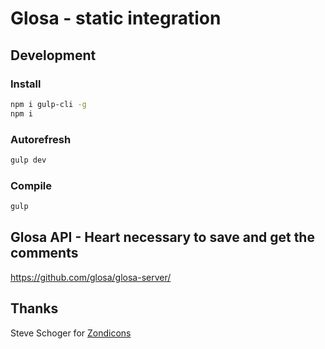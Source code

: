 # Glosa - static integration

## Development

### Install

``` sh
npm i gulp-cli -g
npm i
```

### Autorefresh

``` sh
gulp dev
```

### Compile

``` sh
gulp
```

## Glosa API - Heart necessary to save and get the comments

https://github.com/glosa/glosa-server/

## Thanks

Steve Schoger for [Zondicons](http://www.zondicons.com/)

